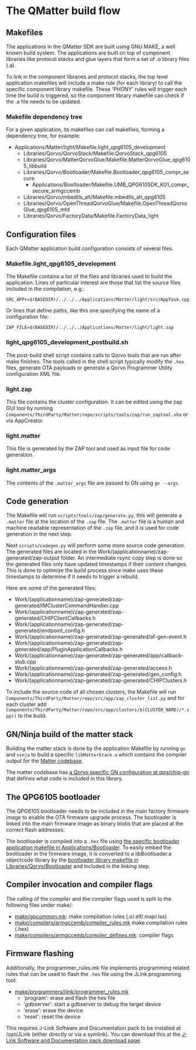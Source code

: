 # The QMatter build flow

## Makefiles

The applications in the QMatter SDK are built using GNU MAKE, a well known
build system.  The applications are built on top of component libraries like
protocol stacks and glue layers that form a set of .o library files (.a).

To link in the component libraries and protocol stacks, the top level application makefiles will
include a make rule (for each library) to call the specific component library makefile.
These 'PHONY' rules will trigger each time the build is triggered, so the component library makefile can
check if the .a file needs to be updated.


### Makefile dependency tree
For a given application, its makefiles can call makefiles, forming a dependency tree, for example:

* Applications/Matter/light/Makefile.light\_qpg6105\_development
  * Libraries/Qorvo/QorvoStack/Makefile.QorvoStack\_qpg6105
  * Libraries/Qorvo/MatterQorvoGlue/Makefile.MatterQorvoGlue\_qpg6105\_libbuild
  * Libraries/Qorvo/Bootloader/Makefile.Bootloader\_qpg6105\_compr\_secure
    * Applications/Bootloader/Makefile.UMB\_QPG6105DK\_K01\_compr\_secure\_armgccemb
  * Libraries/Qorvo/mbedtls\_alt/Makefile.mbedtls\_alt\_qpg6105
  * Libraries/Qorvo/OpenThreadQorvoGlue/Makefile.OpenThreadQorvoGlue\_qpg6105\_mtd
  * Libraries/Qorvo/FactoryData/Makefile.FactoryData\_light

## Configuration files

Each QMatter application build configuration consists of several files.

### Makefile.light_qpg6105_development

The Makefile contains a list of the files and libraries used to build the application.
Lines of particular interest are those that list the source files included in the compilation, e.g.:

```
SRC_APP+=$(BASEDIR)/../../../Applications/Matter/light/src/AppTask.cpp
```
Or lines that define paths, like this one specifying the name of a configuration file:
```
ZAP_FILE=$(BASEDIR)/../../../Applications/Matter/light/light.zap
```

### light_qpg6105_development_postbuild.sh

The post-build shell script contains calls to Qorvo tools that are run after make finishes. The tools called in the
shell script typically modify the `.hex` files, generate OTA payloads or generate a Qorvo Programmer Utility
configuration XML file.

### light.zap

This file contains the cluster configuration. It can be edited using the zap GUI tool by running `Components/ThirdParty/Matter/repo/scripts/tools/zap/run_zaptool.sha`
or via AppCreator.

### light.matter

This file is generated by the ZAP tool and used as input file for code generation.

### light.matter_args

The contents of the `.matter_args` file are passed to GN using `gn --args`.

## Code generation

The Makefile will run `scripts/tools/zap/generate.py`, this will generate a `.matter` file at the location of the `.zap`
file. The `.matter` file is a human and machine readable representation of the `.zap` file, and it is used for code
generation in the next step.

Next `scripts/codegen.py` will perform some more source code generation.
The generated files are located in the Work/(applicationname)/zap-generated/zap-output folder.
An intermediate rsync copy step is done so the generated files only have updated timestamps if their content changes.
This is done to optimize the build process since make uses these timestamps to determine if it needs to trigger a
rebuild.

Here are some of the generated files:

* Work/(applicationname)/zap-generated/zap-generated/IMClusterCommandHandler.cpp
* Work/(applicationname)/zap-generated/zap-generated/CHIPClientCallbacks.h
* Work/(applicationname)/zap-generated/zap-generated/endpoint_config.h
* Work/(applicationname)/zap-generated/zap-generated/af-gen-event.h
* Work/(applicationname)/zap-generated/zap-generated/app/PluginApplicationCallbacks.h
* Work/(applicationname)/zap-generated/zap-generated/app/callback-stub.cpp
* Work/(applicationname)/zap-generated/zap-generated/access.h
* Work/(applicationname)/zap-generated/zap-generated/gen_config.h
* Work/(applicationname)/zap-generated/zap-generated/CHIPClusters.h

To include the source code of all chosen clusters, the Makefile will run
`Components/ThirdParty/Matter/repo/src/app/zap_cluster_list.py` and for each cluster
add `Components/ThirdParty/Matter/repo/src/app/clusters/$(CLUSTER_NAME)/*.cpp))` to the build.

## GN/Ninja build of the matter stack

Building the matter stack is done by the application Makefile by running `gn` and `ninja` to build a specific
`libMatterStack.a` which contains the compiler output for the [Matter
codebase](https://github.com/Qorvo/connectedhomeip/tree/v1.1.0.0_qorvo).

The matter codebase has [a Qorvo specific GN configuration at qpg/chip-gn](https://github.com/Qorvo/connectedhomeip/tree/v1.1.0.0_qorvo/config/qpg/chip-gn)
that defines what code is included in this library.

## The QPG6105 bootloader

The QPG6105 bootloader needs to be included in the main factory firmware image to enable the OTA firmware upgrade process.
The bootloader is linked into the main firmware image as binary blobs that are placed at the correct flash addresses.

The bootloader is compiled into a `.hex` file using [the specific bootloader application makefile in Applications/Bootloader](../../Applications/Bootloader).
To easily embed the bootloader in the firmware image, it is converted to a libBootloader.a objectcode library by
the [bootloader library makefile in Libraries/Qorvo/Bootloader](../../Libraries/Qorvo/Bootloader) and included in the
linking step.

## Compiler invocation and compiler flags

The calling of the compiler and the compiler flags used is split to the following files under make/:

* [make/gpcommon.mk](../../make/gpcommon.mk): make compilation rules (.o/.elf/.map/.lss)
* [make/compilers/armgccemb/compiler\_rules.mk](../../make/compilers/armgccemb/compiler_rules.mk) make compilation rules (.hex)
* [make/compilers/armgccemb/compiler\_defines.mk](../../make/compilers/armgccemb/compiler_defines.mk): compiler flags

## Firmware flashing

Additionally, the programmer\_rules.mk file implements programming related rules that can be used to flash the `.hex` file using
the JLink programming tool:

* [make/programmers/jlink/programmer\_rules.mk](../../make/programmers/jlink/programmer_rules.mk)
  * 'program': erase and flash the hex file
  * 'gdbserver': start a gdbserver to debug the target device
  * 'erase': erase the device
  * 'reset': reset the device

This requires J-Link Software and Documentation pack to be installed at /opt/JLink (either directly or via a symlink).
You can download this at the [J-Link Software and Documentation pack download page](https://www.segger.com/downloads/jlink/).

